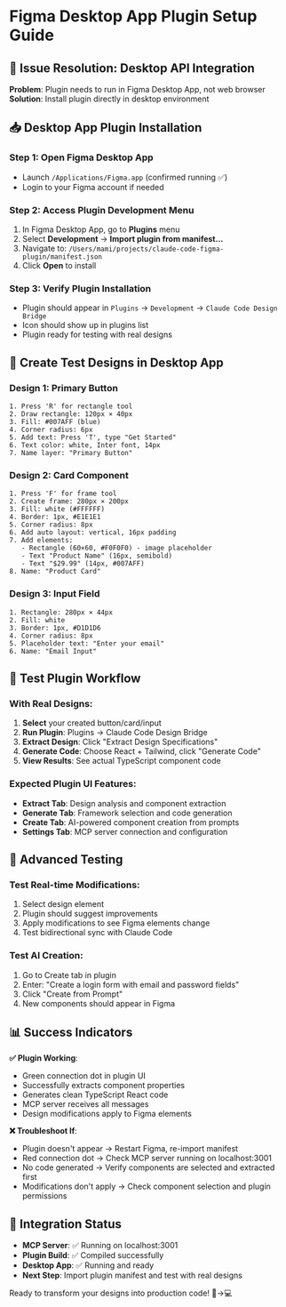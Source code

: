 # Figma Desktop App Plugin Setup Guide

## 🎯 Issue Resolution: Desktop API Integration

**Problem**: Plugin needs to run in Figma Desktop App, not web browser  
**Solution**: Install plugin directly in desktop environment

## 📥 Desktop App Plugin Installation

### Step 1: Open Figma Desktop App
- Launch `/Applications/Figma.app` (confirmed running ✅)
- Login to your Figma account if needed

### Step 2: Access Plugin Development Menu
1. In Figma Desktop App, go to **Plugins** menu
2. Select **Development** → **Import plugin from manifest...**
3. Navigate to: `/Users/mami/projects/claude-code-figma-plugin/manifest.json`
4. Click **Open** to install

### Step 3: Verify Plugin Installation
- Plugin should appear in `Plugins` → `Development` → `Claude Code Design Bridge`
- Icon should show up in plugins list
- Plugin ready for testing with real designs

## 🎨 Create Test Designs in Desktop App

### Design 1: Primary Button
```
1. Press 'R' for rectangle tool
2. Draw rectangle: 120px × 40px  
3. Fill: #007AFF (blue)
4. Corner radius: 6px
5. Add text: Press 'T', type "Get Started"
6. Text color: white, Inter font, 14px
7. Name layer: "Primary Button"
```

### Design 2: Card Component  
```
1. Press 'F' for frame tool
2. Create frame: 280px × 200px
3. Fill: white (#FFFFFF)
4. Border: 1px, #E1E1E1
5. Corner radius: 8px
6. Add auto layout: vertical, 16px padding
7. Add elements:
   - Rectangle (60×60, #F0F0F0) - image placeholder
   - Text "Product Name" (16px, semibold)
   - Text "$29.99" (14px, #007AFF)
8. Name: "Product Card"
```

### Design 3: Input Field
```
1. Rectangle: 280px × 44px
2. Fill: white
3. Border: 1px, #D1D1D6  
4. Corner radius: 8px
5. Placeholder text: "Enter your email"
6. Name: "Email Input"
```

## 🔧 Test Plugin Workflow

### With Real Designs:
1. **Select** your created button/card/input
2. **Run Plugin**: Plugins → Claude Code Design Bridge  
3. **Extract Design**: Click "Extract Design Specifications"
4. **Generate Code**: Choose React + Tailwind, click "Generate Code"
5. **View Results**: See actual TypeScript component code

### Expected Plugin UI Features:
- **Extract Tab**: Design analysis and component extraction
- **Generate Tab**: Framework selection and code generation  
- **Create Tab**: AI-powered component creation from prompts
- **Settings Tab**: MCP server connection and configuration

## 🚀 Advanced Testing

### Test Real-time Modifications:
1. Select design element
2. Plugin should suggest improvements
3. Apply modifications to see Figma elements change
4. Test bidirectional sync with Claude Code

### Test AI Creation:
1. Go to Create tab in plugin
2. Enter: "Create a login form with email and password fields"
3. Click "Create from Prompt"
4. New components should appear in Figma

## 📊 Success Indicators

**✅ Plugin Working**:
- Green connection dot in plugin UI
- Successfully extracts component properties
- Generates clean TypeScript React code
- MCP server receives all messages
- Design modifications apply to Figma elements

**❌ Troubleshoot If**:
- Plugin doesn't appear → Restart Figma, re-import manifest
- Red connection dot → Check MCP server running on localhost:3001
- No code generated → Verify components are selected and extracted first
- Modifications don't apply → Check component selection and plugin permissions

## 🔗 Integration Status

- **MCP Server**: ✅ Running on localhost:3001
- **Plugin Build**: ✅ Compiled successfully
- **Desktop App**: ✅ Running and ready
- **Next Step**: Import plugin manifest and test with real designs

Ready to transform your designs into production code! 🎨→💻